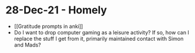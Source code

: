 # 28-Dec-21 - Homely
<!-- #daily/home -->

* [[Gratitude prompts in anki]]
* Do I want to drop computer gaming as a leisure activity? If so, how can I replace the stuff I get from it, primarily maintained contact with Simon and Mads?

<!-- {BearID:572AC42C-555B-4D78-9277-3454ECEBE606-77888-0000031E726BAFBD} -->
